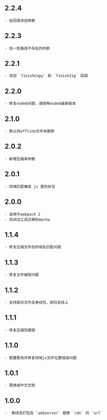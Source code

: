 ## 2.2.4
	- 给回调添加参数

## 2.2.3
	- 加一些路径不存在的判断

## 2.2.1
    - 添加 `finishCopy` 和 `finishZip` 回调

## 2.2.0
	- 修复node8问题，请使用node8最新版本

## 2.1.0
	- 默认将offline文件夹删除

## 2.0.2
	- 新增压缩率参数


## 2.0.1
	- 同域匹配兼容 js 里的拆包

## 2.0.0
	- 适用于webpack 2
	- 将测试工具迁移到mocha


## 1.1.4
	- 修复压缩文件后的域名匹配问题


## 1.1.3
	- 修复文件被锁问题


## 1.1.2
	- 支持部份文件走离线包，部份走线上


## 1.1.1
	- 修复压缩包报错


## 1.1.0
	- 配置更改并修复同域js文件位置错误问题


## 1.0.1
	- 更换成中文文档


## 1.0.0
	-  离线包打包及 `webserver` 替换 `cdn` 的 `url`